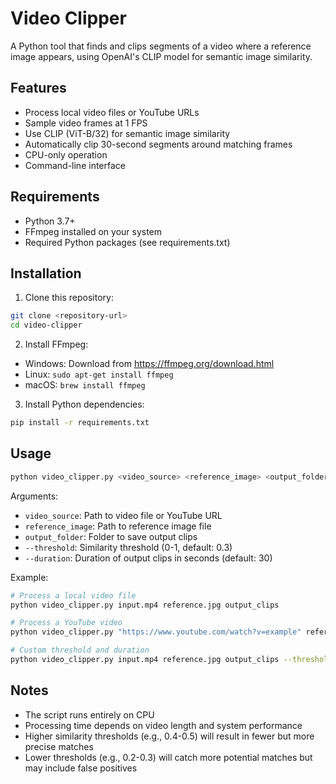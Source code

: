 # Video Clipper

A Python tool that finds and clips segments of a video where a reference image appears, using OpenAI's CLIP model for semantic image similarity.

## Features

- Process local video files or YouTube URLs
- Sample video frames at 1 FPS
- Use CLIP (ViT-B/32) for semantic image similarity
- Automatically clip 30-second segments around matching frames
- CPU-only operation
- Command-line interface

## Requirements

- Python 3.7+
- FFmpeg installed on your system
- Required Python packages (see requirements.txt)

## Installation

1. Clone this repository:
```bash
git clone <repository-url>
cd video-clipper
```

2. Install FFmpeg:
- Windows: Download from https://ffmpeg.org/download.html
- Linux: `sudo apt-get install ffmpeg`
- macOS: `brew install ffmpeg`

3. Install Python dependencies:
```bash
pip install -r requirements.txt
```

## Usage

```bash
python video_clipper.py <video_source> <reference_image> <output_folder> [--threshold THRESHOLD] [--duration DURATION]
```

Arguments:
- `video_source`: Path to video file or YouTube URL
- `reference_image`: Path to reference image file
- `output_folder`: Folder to save output clips
- `--threshold`: Similarity threshold (0-1, default: 0.3)
- `--duration`: Duration of output clips in seconds (default: 30)

Example:
```bash
# Process a local video file
python video_clipper.py input.mp4 reference.jpg output_clips

# Process a YouTube video
python video_clipper.py "https://www.youtube.com/watch?v=example" reference.jpg output_clips

# Custom threshold and duration
python video_clipper.py input.mp4 reference.jpg output_clips --threshold 0.4 --duration 45
```

## Notes

- The script runs entirely on CPU
- Processing time depends on video length and system performance
- Higher similarity thresholds (e.g., 0.4-0.5) will result in fewer but more precise matches
- Lower thresholds (e.g., 0.2-0.3) will catch more potential matches but may include false positives 